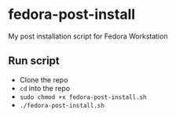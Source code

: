# fedora-post-install
My post installation script for Fedora Workstation

## Run script
- Clone the repo
- `cd` into the repo
- `sudo chmod +x fedora-post-install.sh`
- `./fedora-post-install.sh`
